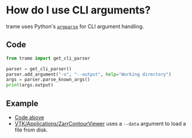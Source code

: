 # How do I use CLI arguments?

trame uses Python's [`argparse`](https://docs.python.org/3/library/argparse.html) for CLI argument handling.

## Code

```python
from trame import get_cli_parser

parser = get_cli_parser()
parser.add_argument("-o", "--output", help="Working directory")
args = parser.parse_known_args()
print(args.output)
```

## Example

- [Code above](https://github.com/Kitware/trame/blob/master/examples/howdoi/cli.py)
- [VTK/Applications/ZarrContourViewer](https://github.com/Kitware/trame/blob/master/examples/VTK/Applications/ZarrContourViewer/app.py#L25-L28) uses a `--data` argument to load a file from disk.
